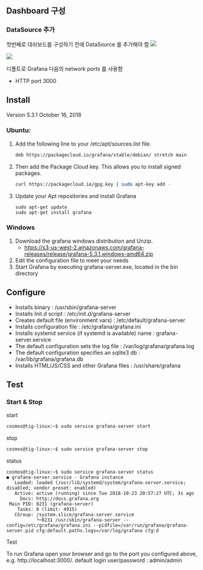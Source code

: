 ## Dashboard 구성

### DataSource 추가
첫번째로 대쉬보드를 구성하기 전에 DataSource 를 추가해야 함
<img src ="http://docs.grafana.org/img/docs/v52/sidemenu-datasource.png">

<img src="http://docs.grafana.org/img/docs/v52/sidemenu-datasource.png">

디폴트로 Grafana 다음의 network ports 를 사용함
* HTTP port 3000

## Install
Version 5.3.1 October 16, 2018

### Ubuntu: 
1. Add the following line to your /etc/apt/sources.list file.
    ```bash
    deb https://packagecloud.io/grafana/stable/debian/ stretch main
    ```
2. Then add the Package Cloud key. This allows you to install signed packages.
    ```bash
    curl https://packagecloud.io/gpg.key | sudo apt-key add -
    ```
3. Update your Apt repositories and install Grafana
    ```
    sudo apt-get update
    sudo apt-get install grafana
    ```

### Windows
1. Download the grafana windows distribution and Unzip.
    * https://s3-us-west-2.amazonaws.com/grafana-releases/release/grafana-5.3.1.windows-amd64.zip 
2. Edit the configuration file to meet your needs
3. Start Grafana by executing grafana-server.exe, located in the bin directory

## Configure
* Installs binary : /usr/sbin/grafana-server
* Installs Init.d script : /etc/init.d/grafana-server
* Creates default file (environment vars) : /etc/default/grafana-server
* Installs configuration file : /etc/grafana/grafana.ini
* Installs systemd service (if systemd is available) name : grafana-server.service
* The default configuration sets the log file :  /var/log/grafana/grafana.log
* The default configuration specifies an sqlite3 db :  /var/lib/grafana/grafana.db
* Installs HTML/JS/CSS and other Grafana files :  /usr/share/grafana

## Test
### Start & Stop
start
``` bash
cosmos@tig-linux:~$ sudo service grafana-server start
```

stop 
``` bash
cosmos@tig-linux:~$ sudo service grafana-server stop
```

status
```
cosmos@tig-linux:~$ sudo service grafana-server status
● grafana-server.service - Grafana instance
   Loaded: loaded (/usr/lib/systemd/system/grafana-server.service; disabled; vendor preset: enabled)
   Active: active (running) since Tue 2018-10-23 20:57:27 UTC; 3s ago
     Docs: http://docs.grafana.org
 Main PID: 8231 (grafana-server)
    Tasks: 8 (limit: 4915)
   CGroup: /system.slice/grafana-server.service
           └─8231 /usr/sbin/grafana-server --config=/etc/grafana/grafana.ini --pidfile=/var/run/grafana/grafana-server.pid cfg:default.paths.logs=/var/log/grafana cfg:d
```

Test

To run Grafana open your browser and go to the port you configured above, e.g. http://localhost:3000/.
default login user/password : admin/admin

